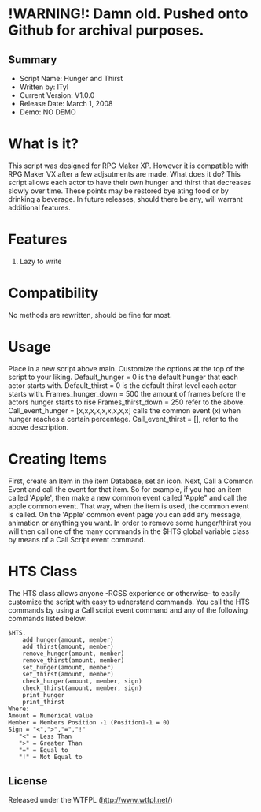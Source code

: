 !WARNING!: Damn old. Pushed onto Github for archival purposes.
====================

## Summary ##

+ Script Name: Hunger and Thirst
+ Written by: lTyl
+ Current Version: V1.0.0
+ Release Date: March 1, 2008
+ Demo: NO DEMO

# What is it? #

This script was designed for RPG Maker XP. However it is compatible with RPG Maker
VX after a few adjsutments are made. What does it do? This script allows each actor
to have their own hunger and thirst that decreases slowly over time. These points
may be restored bye ating food or by drinking a beverage. In future releases,
should there be any, will warrant additional features.

# Features #
1. Lazy to write

# Compatibility #
No methods are rewritten, should be fine for most.

# Usage #
Place in a new script above main. Customize the options at the top of the script
to your liking.
Default_hunger = 0 is the default hunger that each actor starts with.
Default_thirst = 0 is the default thirst level each actor starts with.
Frames_hunger_down = 500 the amount of frames before the actors hunger starts to rise
Frames_thirst_down = 250 refer to the above.
Call_event_hunger = [x,x,x,x,x,x,x,x,x] calls the common event (x) when hunger reaches
a certain percentage.
Call_event_thirst = [], refer to the above description.

# Creating Items #
First, create an Item in the item Database, set an icon. Next, Call a Common Event
and call the event for that item. So for example, if you had an item called 'Apple',
then make a new common event called 'Apple" and call the apple common event. That way,
when the item is used, the common event is called. On the 'Apple' common event page
you can add any message, animation or anything you want. In order to remove some
hunger/thirst you will then call one of the many commands in the $HTS global
variable class by means of a Call Script event command.

# HTS Class #
The HTS class allows anyone -RGSS experience or otherwise- to easily customize
the script with easy to udnerstand commands. You call the HTS commands by using
a Call script event command and any of the following commands listed below:
```
$HTS.
    add_hunger(amount, member)
    add_thirst(amount, member)
    remove_hunger(amount, member)
    remove_thirst(amount, member)
    set_hunger(amount, member)
    set_thirst(amount, member)
    check_hunger(amount, member, sign)
    check_thirst(amount, member, sign)
    print_hunger
    print_thirst
Where:
Amount = Numerical value
Member = Members Position -1 (Position1-1 = 0)
Sign = "<",">","=","!"
   "<" = Less Than
   ">" = Greater Than
   "=" = Equal to
   "!" = Not Equal to
```

## License ##
Released under the WTFPL (http://www.wtfpl.net/)